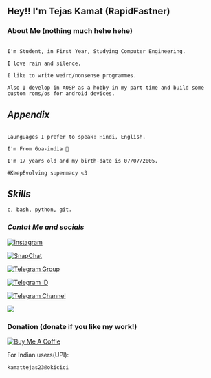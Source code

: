 ## Hey!! I'm Tejas Kamat (RapidFastner) 

### About Me (nothing much hehe hehe)
```

I'm Student, in First Year, Studying Computer Engineering.

I love rain and silence.

I like to write weird/nonsense programmes.

Also I develop in AOSP as a hobby in my part time and build some custom roms/os for android devices.

```
## *Appendix*
```

Launguages I prefer to speak: Hindi, English. 

I'm From Goa-india 🤍 

I'm 17 years old and my birth-date is 07/07/2005.

#KeepEvolving supermacy <3

 ```


##  *Skills*
```
c, bash, python, git.

```


### *Contat Me and socials*
[![Instagram](https://img.shields.io/badge/Instagram-ID-brightgreen)](https://www.instagram.com/rapidfastner/)

[![SnapChat](https://img.shields.io/badge/SnapChat-ID-yellow)](https://www.snapchat.com/add/rapidfastner?share_id=T1gc-CMOMqY&locale=en-IN)

[![Telegram Group](https://img.shields.io/badge/Telegram%20-Group-blue)](https://telegram.me/mojitosupport)

[![Telegram ID](https://img.shields.io/badge/Telegram%20-ID-blue)](https://telegram.me/RapidFastner)

[![Telegram Channel](https://img.shields.io/badge/Telegram-Channel-yellowgreen)](https://telegram.me/RN10channel)

![](https://komarev.com/ghpvc/?username=TejasKamat)

### Donation (donate if you like my work!)

[![Buy Me A Coffie](https://img.shields.io/badge/Byu%20Me-A%20%20Coffie-9cf)](https://www.buymeacoffee.com/engage)

For Indian users(UPI):
```
kamattejas23@okicici

```
